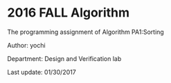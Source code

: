 # 2016 FALL Algorithm                                                                     
The programming assignment of Algorithm PA1:Sorting

Author: yochi

Department: Design and Verification lab

Last update: 01/30/2017

